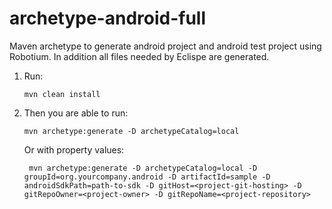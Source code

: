 archetype-android-full
========================

Maven archetype to generate android project and android test project using Robotium.
In addition all files needed by Eclispe are generated.

1. Run:

    `mvn clean install`

2. Then you are able to run:

    `mvn archetype:generate -D archetypeCatalog=local`

    Or with property values:

        mvn archetype:generate -D archetypeCatalog=local -D groupId=org.yourcompany.android -D artifactId=sample -D androidSdkPath=path-to-sdk -D gitHost=<project-git-hosting> -D gitRepoOwner=<project-owner> -D gitRepoName=<project-repository>